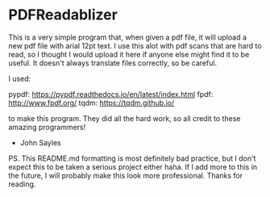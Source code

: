 # PDFReadablizer

This is a very simple program that, when given a pdf file, it will upload a new pdf file with arial 12pt text. I use this alot with pdf scans that are hard to read, so I thought I would upload it here if anyone else might find it to be useful. It doesn't always translate files correctly, so be careful.

I used:

pypdf: https://pypdf.readthedocs.io/en/latest/index.html
fpdf: http://www.fpdf.org/
tqdm: https://tqdm.github.io/

to make this program. They did all the hard work, so all credit to these amazing programmers!

- John Sayles

PS. This README.md formatting is most definitely bad practice, but I don't expect this to be taken a serious project either haha. If I add more to this in the future, I will probably make this look more professional. Thanks for reading.
